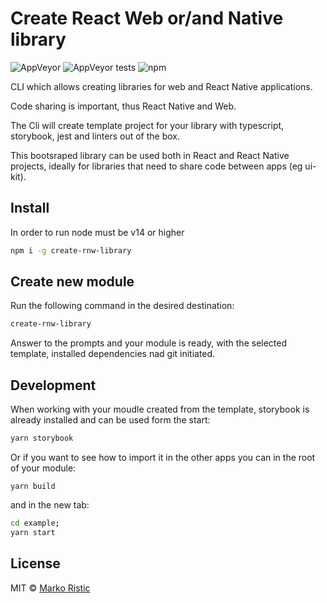 # Create React Web or/and Native library

![AppVeyor](https://img.shields.io/appveyor/build/mr-ristic/create-rnw-library)
![AppVeyor tests](https://img.shields.io/appveyor/tests/mr-ristic/create-rnw-library)
![npm](https://img.shields.io/npm/v/create-rnw-library)

CLI which allows creating libraries for web and React Native applications.

Code sharing is important, thus React Native and Web.

The Cli will create template project for your library with typescript, storybook, jest and linters out of the box.

This bootsraped library can be used both in React and React Native projects, ideally for libraries that need to share code between apps (eg ui-kit).

## Install

In order to run node must be v14 or higher

```bash
npm i -g create-rnw-library
```

## Create new module

Run the following command in the desired destination:

```bash
create-rnw-library
```

Answer to the prompts and your module is ready, with the selected template, installed dependencies nad git initiated.

## Development

When working with your moudle created from the template, storybook is already installed and can be used form the start:

```bash
yarn storybook
```

Or if you want to see how to import it in the other apps you can in the root of your module:

```javascirpt
yarn build
```

and in the new tab:

```bash
cd example;
yarn start
```

## License

MIT © [Marko Ristic](https://github.com/mr-ristic)
